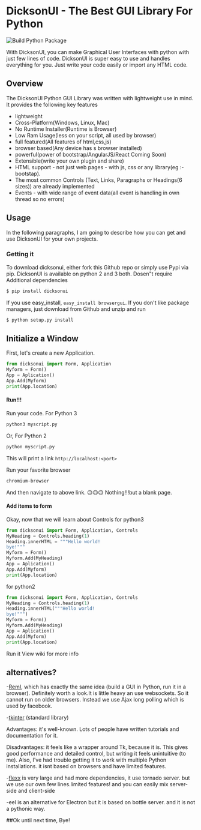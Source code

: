 # DicksonUI - The Best GUI Library For Python

![Build Python Package](https://github.com/Ksengine/DicksonUI/workflows/Build%20Python%20Package/badge.svg)

With DicksonUI, you can make Graphical User Interfaces with python with just few lines of code. DicksonUI is super easy to use and handles everything for you. Just write your code easily
or import any HTML code.

## Overview
The DicksonUI Python GUI Library was written with lightweight use in mind. It provides the following key features
- lightweight
- Cross-Platform(Windows, Linux, Mac)
- No Runtime Installer(Runtime is Browser)
- Low Ram Usage(less on your script, all used by browser)
- full featured(All features of html,css,js)
- browser based(Any device has s browser installed)
- powerful(power of bootstrap/AngularJS/React Coming Soon)
- Extensible(write your own plugin and share)
- HTML support - not just web pages - with js, css or any library(eg :-bootstap).
- The most common Controls  (Text, Links, Paragraphs or Headings(6 sizes)) are already implemented
- Events - with wide range of event data(all event is handling in own thread so no errors)

## Usage

In the following paragraphs, I am going to describe how you can get and use DicksonUI for your own projects.

###  Getting it
To download dicksonui, either fork this Github repo or simply use Pypi via pip.
DicksonUI is available on python 2 and 3 both. Dosen"t require Additional dependencies
```sh
$ pip install dicksonui
```
If you use easy_install,  `easy_install browsergui`.
If you don't like package managers, just download from Github and unzip   and run
```sh
$ python setup.py install
```

## Initialize a Window
First, let's create a new Application. 

```Python
from dicksonui import Form, Application
Myform = Form()
App = Aplication()
App.Add(Myform)
print(App.location)
```

#### Run!!! 
Run your code.
For Python 3
```sh
python3 myscript.py
```
Or, For Python 2
```sh
python myscript.py
```
This will print a link
`http://localhost:<port>`
 
Run your favorite browser
```sh
chromium-browser
```
And then navigate to above link.
😥😥😥 Nothing!!!but a blank page.

#### Add items to form 
Okay, now that we will learn about Controls
for python3
```Python
from dicksonui import Form, Application, Controls
MyHeading = Controls.heading(1)
Heading.innerHTML = """Hello world!
bye!"""
Myform = Form()
Myform.Add(MyHeading)
App = Aplication()
App.Add(Myform)
print(App.location)
```
for python2
```Python
from dicksonui import Form, Application, Controls
MyHeading = Controls.heading(1)
Heading.innerHTML("""Hello world!
bye!""")
Myform = Form()
Myform.Add(MyHeading)
App = Aplication()
App.Add(Myform)
print(App.location)
```
Run it 
View wiki for more info

## alternatives?

-[RemI](https://github.com/dddomodossola/remi), which has exactly the same idea (build a GUI in Python, run it in a browser). Definitely worth a look.It is little heavy an use websockets. So it cannot run on older browsers. Instead we use Ajax long polling which is used by facebook.

-[tkinter](https://docs.python.org/3/library/tkinter.html#module-tkinter)  (standard library)

Advantages: it's well-known. Lots of people have written tutorials and documentation for it.

Disadvantages: it feels like a wrapper around Tk, because it is. This gives good performance and detailed control, but writing it feels unintuitive (to me). Also, I've had trouble getting it to work with multiple Python installations.
it isnt based on browsers and have limited features.

-[flexx](https://github.com/zoofIO/flexx) is very large and had more dependencies, it use tornado server. but we use our own few lines.limited features! and you can easily mix server-side and client-side

-eel is an alternative for Electron but it is based on bottle server. and it is not a pythonic way.

##Ok until next time, Bye! 
